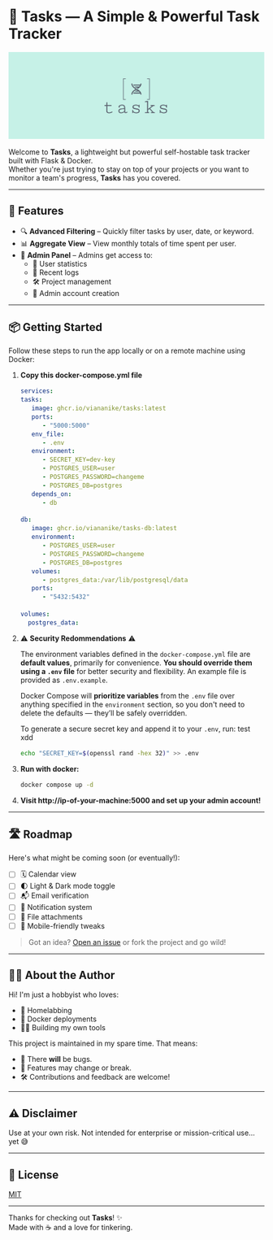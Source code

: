 # 📝 Tasks — A Simple & Powerful Task Tracker

<div align="center">
  <img src="Logo/horizontal.png" alt="App Logo" width="600"/>
</div>

Welcome to **Tasks**, a lightweight but powerful self-hostable task tracker built with Flask & Docker.  
Whether you're just trying to stay on top of your projects or you want to monitor a team's progress, **Tasks** has you covered.

---

## 🚀 Features

- 🔍 **Advanced Filtering** – Quickly filter tasks by user, date, or keyword.
- 📊 **Aggregate View** – View monthly totals of time spent per user.
- 👑 **Admin Panel** – Admins get access to:
  - 🧠 User statistics
  - 📜 Recent logs
  - 🛠 Project management
  - 👥 Admin account creation

---

## 📦 Getting Started

Follow these steps to run the app locally or on a remote machine using Docker:

1. **Copy this docker-compose.yml file**  
   ```yaml
   services:
   tasks:
      image: ghcr.io/viananike/tasks:latest
      ports:
         - "5000:5000"
      env_file:
         - .env
      environment:
         - SECRET_KEY=dev-key
         - POSTGRES_USER=user
         - POSTGRES_PASSWORD=changeme
         - POSTGRES_DB=postgres
      depends_on:
         - db

   db:
      image: ghcr.io/viananike/tasks-db:latest
      environment:
         - POSTGRES_USER=user
         - POSTGRES_PASSWORD=changeme
         - POSTGRES_DB=postgres
      volumes:
         - postgres_data:/var/lib/postgresql/data
      ports:
         - "5432:5432"

   volumes:
     postgres_data:

   ```
2. ⚠️ **Security Redommendations** ⚠️

   The environment variables defined in the `docker-compose.yml` file are **default values**, primarily for convenience. **You should override them using a `.env` file** for better security and flexibility. An example file is provided as `.env.example`.

   Docker Compose will **prioritize variables** from the `.env` file over anything specified in the `environment` section, so you don't need to delete the defaults — they’ll be safely overridden.

   To generate a secure secret key and append it to your `.env`, run: test xdd

   ```bash
   echo "SECRET_KEY=$(openssl rand -hex 32)" >> .env
   ```


3. **Run with docker:**
   ```bash
   docker compose up -d
   ```
4. **Visit http://ip-of-your-machine:5000 and set up your admin account!**

---

## 🛣 Roadmap

Here's what might be coming soon (or eventually!):

- [ ] 🗓️ Calendar view
- [ ] 🌓 Light & Dark mode toggle
- [ ] 📬 Email verification
- [ ] 🔔 Notification system
- [ ] 📎 File attachments
- [ ] 📱 Mobile-friendly tweaks

> Got an idea? [Open an issue](https://github.com/viananike/tasks/issues) or fork the project and go wild!

---

## 👨‍💻 About the Author

Hi! I'm just a hobbyist who loves:
- 🏡 Homelabbing  
- 🐳 Docker deployments  
- 👨‍💻 Building my own tools  

This project is maintained in my spare time. That means:
- 🐞 There **will** be bugs.  
- 🧪 Features may change or break.  
- 🛠️ Contributions and feedback are welcome!

---

## ⚠️ Disclaimer

Use at your own risk. Not intended for enterprise or mission-critical use... yet 😅

---

## 🧾 License

[MIT](LICENSE)

---

Thanks for checking out **Tasks**! ✨  
Made with ☕ and a love for tinkering.
